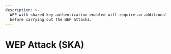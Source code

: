 ```yaml
---
description: >-
  WEP with shared key authentication enabled will require an additional steps
  before carrying out the WEP attacks.
---
```


# WEP Attack \(SKA\)

